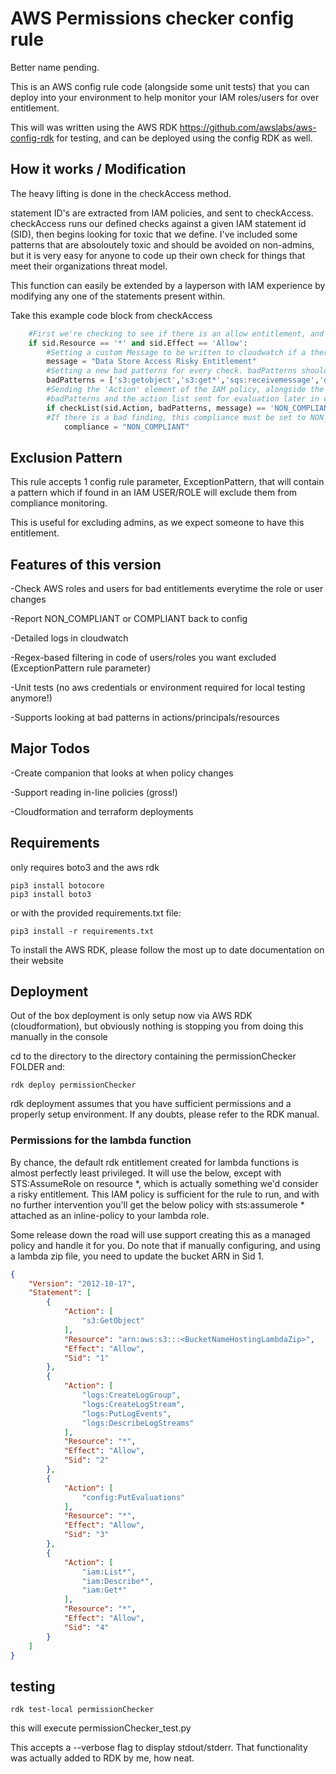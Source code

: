 # AWS Permissions checker config rule

Better name pending.

This is an AWS config rule code (alongside some unit tests) that you can deploy into your environment to help monitor your IAM roles/users for over entitlement.

This will was written using the AWS RDK <https://github.com/awslabs/aws-config-rdk> for testing, and can be deployed using the config RDK as well.

## How it works / Modification

The heavy lifting is done in the checkAccess method.

statement ID's are extracted from IAM policies, and sent to checkAccess. checkAccess runs our defined checks against a given IAM statement id (SID), then begins looking for toxic that we define.
I've included some patterns that are absoloutely toxic and should be avoided on non-admins, but it is very easy for anyone to code up their own check for things that meet their organizations threat model.

This function can easily be extended by a layperson with IAM experience by modifying any one of the statements present within.

Take this example code block from checkAccess

```Python
    #First we're checking to see if there is an allow entitlement, and if that entitlement applies to all resources (resource == '*')
    if sid.Resource == '*' and sid.Effect == 'Allow':
        #Setting a custom Message to be written to cloudwatch if a there is a finding
        message = "Data Store Access Risky Entitlement"
        #Setting a new bad patterns for every check. badPatterns should always be a list even if you want one.
        badPatterns = ['s3:getobject','s3:get*','sqs:receivemessage','dynamodb:GetItem','dynamodb:batchGetItem','dynamodb:getrecords', 'iam:passrole']
        #Sending the 'Action' element of the IAM policy, alongside the list of bad patterns and our logging message off to be checked
        #badPatterns and the action list sent for evaluation later in code get normalized to lowercase.
        if checkList(sid.Action, badPatterns, message) == 'NON_COMPLIANT':
        #If there is a bad finding, this compliance must be set to NON_COMPLIANT for config to mark it as such
            compliance = "NON_COMPLIANT"
```

## Exclusion Pattern

This rule accepts 1 config rule parameter, ExceptionPattern, that will contain a pattern which if found in an IAM USER/ROLE will exclude them from compliance monitoring.

This is useful for excluding admins, as we expect someone to have this entitlement.

## Features of this version

-Check AWS roles and users for bad entitlements everytime the role or user changes

-Report NON_COMPLIANT or COMPLIANT back to config

-Detailed logs in cloudwatch

-Regex-based filtering in code of users/roles you want excluded (ExceptionPattern rule parameter)

-Unit tests (no aws credentials or environment required for local testing anymore!)

-Supports looking at bad patterns in actions/principals/resources

## Major Todos

-Create companion that looks at when policy changes

-Support reading in-line policies (gross!)

-Cloudformation and terraform deployments

## Requirements

only requires boto3 and the aws rdk

```shell
pip3 install botocore
pip3 install boto3
```

or with the provided requirements.txt file:

```shell
pip3 install -r requirements.txt
```

To install the AWS RDK, please follow the most up to date documentation on their website

## Deployment

Out of the box deployment is only setup now via AWS RDK (cloudformation), but obviously nothing is stopping you from doing this manually in the console

cd to the directory to the directory containing the permissionChecker FOLDER and:

```shell
rdk deploy permissionChecker
```

rdk deployment assumes that you have sufficient permissions and a properly setup environment. If any doubts, please refer to the RDK manual.

### Permissions for the lambda function

By chance, the default rdk entitlement created for lambda functions is almost perfectly least privileged. It will use the below, except with STS:AssumeRole on resource *, which is actually something we'd consider a risky entitlement.
This IAM policy is sufficient for the rule to run, and with no further intervention you'll get the below policy with sts:assumerole * attached as an inline-policy to your lambda role.

Some release down the road will use support creating this as a managed policy and handle it for you. Do note that if manually configuring, and using a lambda zip file, you need to update the bucket ARN in Sid 1.

```json
{
    "Version": "2012-10-17",
    "Statement": [
        {
            "Action": [
                "s3:GetObject"
            ],
            "Resource": "arn:aws:s3:::<BucketNameHostingLambdaZip>",
            "Effect": "Allow",
            "Sid": "1"
        },
        {
            "Action": [
                "logs:CreateLogGroup",
                "logs:CreateLogStream",
                "logs:PutLogEvents",
                "logs:DescribeLogStreams"
            ],
            "Resource": "*",
            "Effect": "Allow",
            "Sid": "2"
        },
        {
            "Action": [
                "config:PutEvaluations"
            ],
            "Resource": "*",
            "Effect": "Allow",
            "Sid": "3"
        },
        {
            "Action": [
                "iam:List*",
                "iam:Describe*",
                "iam:Get*"
            ],
            "Resource": "*",
            "Effect": "Allow",
            "Sid": "4"
        }
    ]
}
```

## testing

```shell
rdk test-local permissionChecker
```

this will execute permissionChecker_test.py

This accepts a --verbose flag to display stdout/stderr. That functionality was actually added to RDK by me, how neat.
